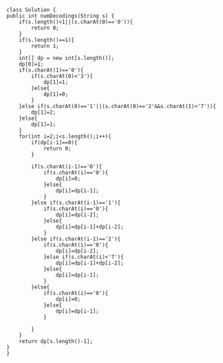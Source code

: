     class Solution {
    public int numDecodings(String s) {
        if(s.length()<1||(s.charAt(0)=='0')){
            return 0;
        }
        if(s.length()==1){
            return 1;
        }
        int[] dp = new int[s.length()];
        dp[0]=1;
        if(s.charAt(1)=='0'){
            if(s.charAt(0)<'3'){
                dp[1]=1;
            }else{
                dp[1]=0;
            }
        }else if(s.charAt(0)=='1'||(s.charAt(0)=='2'&&s.charAt(1)<'7')){
            dp[1]=2;            
        }else{
            dp[1]=1;
        }
        for(int i=2;i<s.length();i++){
            if(dp[i-1]==0){
                return 0;
            }

            if(s.charAt(i-1)=='0'){
                if(s.charAt(i)=='0'){
                    dp[i]=0;
                }else{
                    dp[i]=dp[i-1];
                }
            }else if(s.charAt(i-1)=='1'){
                if(s.charAt(i)=='0'){
                    dp[i]=dp[i-2];
                }else{
                    dp[i]=dp[i-1]+dp[i-2];
                }            
            }else if(s.charAt(i-1)=='2'){
                if(s.charAt(i)=='0'){
                    dp[i]=dp[i-2];
                }else if(s.charAt(i)<'7'){
                    dp[i]=dp[i-1]+dp[i-2];
                }else{
                    dp[i]=dp[i-1];
                }
            }else{
                if(s.charAt(i)=='0'){
                    dp[i]=0;
                }else{
                    dp[i]=dp[i-1];
                }
                
            }
        }
        return dp[s.length()-1];
    }
    }
